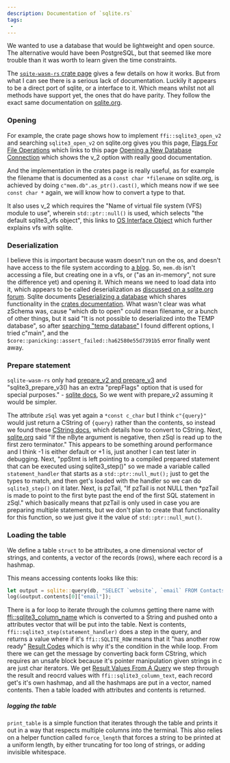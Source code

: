```yaml
---
description: Documentation of `sqlite.rs`
tags:
 - 
---
```


We wanted to use a database that would be lightweight and open source. The alternative would have been PostgreSQL, but that seemed like more trouble than it was worth to learn given the time constraints.

The [`sqite-wasm-rs` crate page](https://crates.io/crates/sqlite-wasm-rs) gives a few details on how it works. But from what I can see there is a serious lack of documentation. Luckily it appears to be a direct port of sqlite, or a interface to it. Which means whilst not all methods have support yet, the ones that do have parity. They follow the exact same documentation on [sqlite.org](https://sqlite.org/).

### Opening

For example, the crate page shows how to implement `ffi::sqlite3_open_v2` and searching `sqlite3_open_v2` on sqlite.org gives you this page, [Flags For File Operations](https://sqlite.org/c3ref/c_open_autoproxy.html) which links to this page [Opening a New Database Connection](https://sqlite.org/c3ref/open.html) which shows the v_2 option with really good documentation.

And the implementation in the crates page is really useful, as for example the filename that is documented as a `const char *filename` on sqlite.org, is achieved by doing `c"mem.db".as_ptr().cast()`, which means now if we see `const char *` again, we will know how to convert a type to that.

It also uses v_2 which requires the "Name of virtual file system (VFS) module to use", wherein `std::ptr::null()` is used, which selects "the default sqlite3_vfs object", this links to [OS Interface Object](https://sqlite.org/c3ref/vfs.html) which further explains vfs with sqlite. 

### Deserialization

I believe this is important because wasm doesn't run on the os, and doesn't have access to the file system according to [a blog](https://www.jamesfmackenzie.com/2019/12/08/webassembly-loading-files/). So, `mem.db` isn't accessing a file, but creating one in a vfs, or ("as an in-memory", not sure the difference yet) and opening it. Which means we need to load data into it, which appears to be called deserialization as [discussed on a sqlite.org forum](https://sqlite.org/forum/info/6df5220c4645510a). Sqlite documents [Deserializing a database](https://sqlite.org/c3ref/deserialize.html) which shares functionality in the [crates documentation](https://docs.rs/sqlite-wasm-rs/0.3.4/sqlite_wasm_rs/fn.sqlite3_deserialize.html). What wasn't clear was what zSchema was, cause "which db to open" could mean filename, or a bunch of other things, but it said "It is not possible to deserialized into the TEMP database", so after [searching "temp database"](https://sqlite.org/search?s=d&q=temp+database") I found different options, I tried c"main", and the `$core::panicking::assert_failed::ha62580e55d7391b5` error finally went away. 

### Prepare statement

`sqlite-wasm-rs` only had [prepare_v2 and prepare_v3](https://docs.rs/sqlite-wasm-rs/0.3.2/sqlite_wasm_rs/?search=prepare) and "sqlite3_prepare_v3() has an extra "prepFlags" option that is used for special purposes." - [sqlite docs](https://sqlite.org/c3ref/prepare.html), So we went with prepare_v2 assuming it would be simpler.

The attribute `zSql` was yet again a `*const c_char` but I think `c"{query}"` would just return a CString of `{query}` rather than the contents, so instead we found these [CString docs](https://doc.rust-lang.org/std/ffi/c_str/struct.CString.html#), which details how to convert to CString. Next, [sqlite.org](https://sqlite.org/c3ref/prepare.html) said "If the nByte argument is negative, then zSql is read up to the first zero terminator." This appears to be something around performance and I think -1 is either default or +1 is, just another I can test later in debugging. Next, "ppStmt is left pointing to a compiled prepared statement that can be executed using sqlite3_step()" so we made a variable called `statement_handler` that starts as a `std::ptr::null_mut();` just to get the types to match, and then get's loaded with the handler so we can do `sqlite3_step()` on it later. Next, is pzTail, "If pzTail is not NULL then *pzTail is made to point to the first byte past the end of the first SQL statement in zSql." which basically means that pzTail is only used in case you are preparing multiple statements, but we don't plan to create that functionality for this function, so we just give it the value of `std::ptr::null_mut()`.

### Loading the table

We define a table `struct` to be attributes, a one dimensional vector of strings, and contents, a vector of the records (rows), where each record is a hashmap.

This means accessing contents looks like this:
```rust
let output = sqlite::query(db, "SELECT `website`, `email` FROM Contacts");
log(&output.contents[0]["email"]);
```

There is a for loop to iterate through the columns getting there name with [ffi::sqlite3_column_name](https://sqlite.org/c3ref/column_name.html) which is converted to a String and pushed onto a attributes vector that will be put into the table. Next is contents, `ffi::sqlite3_step(statement_handler)` does a step in the query, and returns a value where if it's `ffi::SQLITE_ROW` means that it "has another row ready" [Result Codes](https://sqlite.org/c3ref/c_abort.html) which is why it's the condition in the while loop. From there we can get the message by converting back form CString, which requires an unsafe block because it's pointer manipulation given strings in c are just char iterators. We get [Result Values From A Query](`https://sqlite.org/c3ref/column_blob.html`) we step through the result and reocrd values with `ffi::sqlite3_column_text`, each record get's it's own hashmap, and all the hashmaps are put in a vector, named contents. Then a table loaded with attributes and contents is returned.


##### logging the table

`print_table` is a simple function that iterates through the table and prints it out in a way that respects multiple columns into the terminal. This also relies on a helper function called `force_length` that forces a string to be printed at a uniform length, by either truncating for too long of strings, or adding invisible whitespace.
